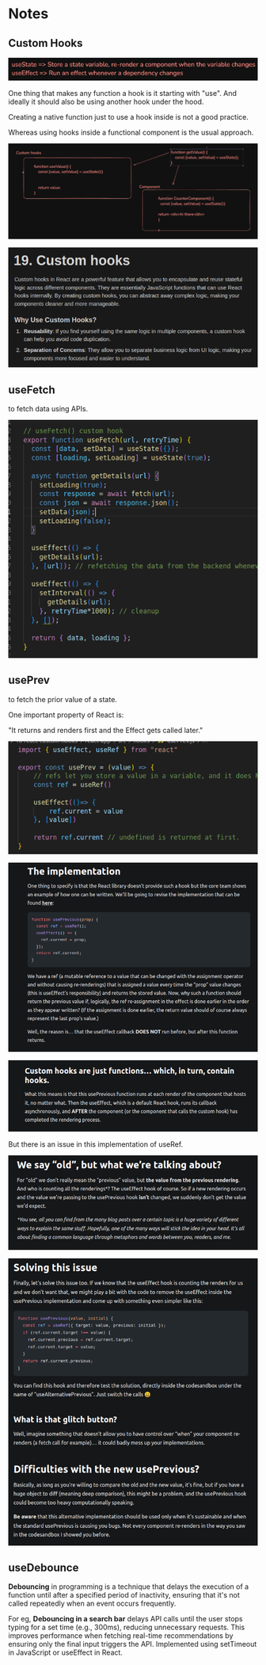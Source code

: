 # Notes

## Custom Hooks

![alt text](image.png)

One thing that makes any function a hook is it starting with "use".
And ideally it should also be using another hook under the hood.

Creating a native function just to use a hook inside is not a good practice.

Whereas using hooks inside a functional component is the usual approach.

![alt text](image-1.png)

![alt text](image-2.png)

## useFetch

to fetch data using APIs.

![alt text](image-3.png)

## usePrev

to fetch the prior value of a state.

One important property of React is:

"It returns and renders first and the Effect gets called later."

![alt text](image-4.png)

![alt text](image-5.png)

![alt text](image-6.png)

But there is an issue in this implementation of useRef.

![alt text](image-7.png)

![alt text](image-8.png)

## useDebounce

**Debouncing** in programming is a technique that delays the execution of a function until after a specified period of inactivity, ensuring that it's not called repeatedly when an event occurs frequently.

For eg, **Debouncing in a search bar** delays API calls until the user stops typing for a set time (e.g., 300ms), reducing unnecessary requests. This improves performance when fetching real-time recommendations by ensuring only the final input triggers the API. Implemented using setTimeout in JavaScript or useEffect in React.
